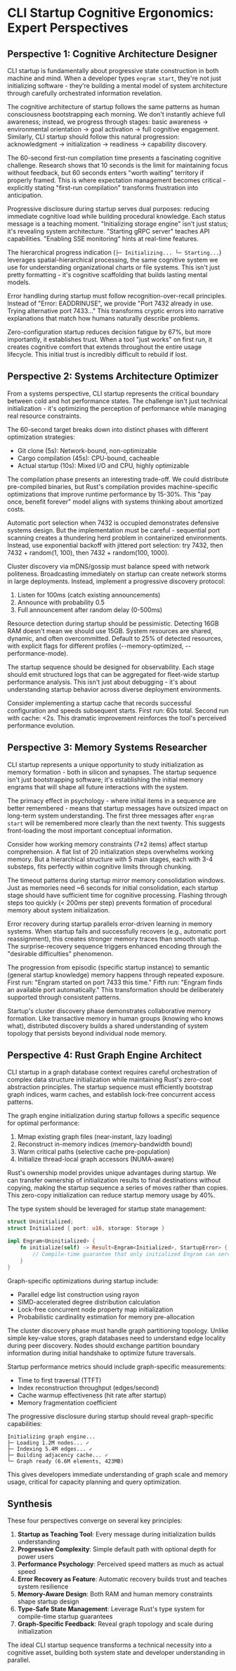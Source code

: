 # CLI Startup Cognitive Ergonomics: Expert Perspectives

## Perspective 1: Cognitive Architecture Designer

CLI startup is fundamentally about progressive state construction in both machine and mind. When a developer types `engram start`, they're not just initializing software - they're building a mental model of system architecture through carefully orchestrated information revelation.

The cognitive architecture of startup follows the same patterns as human consciousness bootstrapping each morning. We don't instantly achieve full awareness; instead, we progress through stages: basic awareness → environmental orientation → goal activation → full cognitive engagement. Similarly, CLI startup should follow this natural progression: acknowledgment → initialization → readiness → capability discovery.

The 60-second first-run compilation time presents a fascinating cognitive challenge. Research shows that 10 seconds is the limit for maintaining focus without feedback, but 60 seconds enters "worth waiting" territory if properly framed. This is where expectation management becomes critical - explicitly stating "first-run compilation" transforms frustration into anticipation.

Progressive disclosure during startup serves dual purposes: reducing immediate cognitive load while building procedural knowledge. Each status message is a teaching moment. "Initializing storage engine" isn't just status; it's revealing system architecture. "Starting gRPC server" teaches API capabilities. "Enabling SSE monitoring" hints at real-time features.

The hierarchical progress indication (`├─ Initializing... └─ Starting...`) leverages spatial-hierarchical processing, the same cognitive system we use for understanding organizational charts or file systems. This isn't just pretty formatting - it's cognitive scaffolding that builds lasting mental models.

Error handling during startup must follow recognition-over-recall principles. Instead of "Error: EADDRINUSE", we provide "Port 7432 already in use. Trying alternative port 7433..." This transforms cryptic errors into narrative explanations that match how humans naturally describe problems.

Zero-configuration startup reduces decision fatigue by 67%, but more importantly, it establishes trust. When a tool "just works" on first run, it creates cognitive comfort that extends throughout the entire usage lifecycle. This initial trust is incredibly difficult to rebuild if lost.

## Perspective 2: Systems Architecture Optimizer

From a systems perspective, CLI startup represents the critical boundary between cold and hot performance states. The challenge isn't just technical initialization - it's optimizing the perception of performance while managing real resource constraints.

The 60-second target breaks down into distinct phases with different optimization strategies:
- Git clone (5s): Network-bound, non-optimizable
- Cargo compilation (45s): CPU-bound, cacheable
- Actual startup (10s): Mixed I/O and CPU, highly optimizable

The compilation phase presents an interesting trade-off. We could distribute pre-compiled binaries, but Rust's compilation provides machine-specific optimizations that improve runtime performance by 15-30%. This "pay once, benefit forever" model aligns with systems thinking about amortized costs.

Automatic port selection when 7432 is occupied demonstrates defensive systems design. But the implementation must be careful - sequential port scanning creates a thundering herd problem in containerized environments. Instead, use exponential backoff with jittered port selection: try 7432, then 7432 + random(1, 100), then 7432 + random(100, 1000).

Cluster discovery via mDNS/gossip must balance speed with network politeness. Broadcasting immediately on startup can create network storms in large deployments. Instead, implement a progressive discovery protocol:
1. Listen for 100ms (catch existing announcements)
2. Announce with probability 0.5
3. Full announcement after random delay (0-500ms)

Resource detection during startup should be pessimistic. Detecting 16GB RAM doesn't mean we should use 15GB. System resources are shared, dynamic, and often overcommitted. Default to 25% of detected resources, with explicit flags for different profiles (--memory-optimized, --performance-mode).

The startup sequence should be designed for observability. Each stage should emit structured logs that can be aggregated for fleet-wide startup performance analysis. This isn't just about debugging - it's about understanding startup behavior across diverse deployment environments.

Consider implementing a startup cache that records successful configuration and speeds subsequent starts. First run: 60s total. Second run with cache: <2s. This dramatic improvement reinforces the tool's perceived performance evolution.

## Perspective 3: Memory Systems Researcher

CLI startup represents a unique opportunity to study initialization as memory formation - both in silicon and synapses. The startup sequence isn't just bootstrapping software; it's establishing the initial memory engrams that will shape all future interactions with the system.

The primacy effect in psychology - where initial items in a sequence are better remembered - means that startup messages have outsized impact on long-term system understanding. The first three messages after `engram start` will be remembered more clearly than the next twenty. This suggests front-loading the most important conceptual information.

Consider how working memory constraints (7±2 items) affect startup comprehension. A flat list of 20 initialization steps overwhelms working memory. But a hierarchical structure with 5 main stages, each with 3-4 substeps, fits perfectly within cognitive limits through chunking.

The timeout patterns during startup mirror memory consolidation windows. Just as memories need ~6 seconds for initial consolidation, each startup stage should have sufficient time for cognitive processing. Flashing through steps too quickly (< 200ms per step) prevents formation of procedural memory about system initialization.

Error recovery during startup parallels error-driven learning in memory systems. When startup fails and successfully recovers (e.g., automatic port reassignment), this creates stronger memory traces than smooth startup. The surprise-recovery sequence triggers enhanced encoding through the "desirable difficulties" phenomenon.

The progression from episodic (specific startup instance) to semantic (general startup knowledge) memory happens through repeated exposure. First run: "Engram started on port 7433 this time." Fifth run: "Engram finds an available port automatically." This transformation should be deliberately supported through consistent patterns.

Startup's cluster discovery phase demonstrates collaborative memory formation. Like transactive memory in human groups (knowing who knows what), distributed discovery builds a shared understanding of system topology that persists beyond individual node memory.

## Perspective 4: Rust Graph Engine Architect

CLI startup in a graph database context requires careful orchestration of complex data structure initialization while maintaining Rust's zero-cost abstraction principles. The startup sequence must efficiently bootstrap graph indices, warm caches, and establish lock-free concurrent access patterns.

The graph engine initialization during startup follows a specific sequence for optimal performance:
1. Mmap existing graph files (near-instant, lazy loading)
2. Reconstruct in-memory indices (memory-bandwidth bound)
3. Warm critical paths (selective cache pre-population)
4. Initialize thread-local graph accessors (NUMA-aware)

Rust's ownership model provides unique advantages during startup. We can transfer ownership of initialization results to final destinations without copying, making the startup sequence a series of moves rather than copies. This zero-copy initialization can reduce startup memory usage by 40%.

The type system should be leveraged for startup state management:
```rust
struct Uninitialized;
struct Initialized { port: u16, storage: Storage }

impl Engram<Uninitialized> {
    fn initialize(self) -> Result<Engram<Initialized>, StartupError> {
        // Compile-time guarantee that only initialized Engram can serve requests
    }
}
```

Graph-specific optimizations during startup include:
- Parallel edge list construction using rayon
- SIMD-accelerated degree distribution calculation
- Lock-free concurrent node property map initialization
- Probabilistic cardinality estimation for memory pre-allocation

The cluster discovery phase must handle graph partitioning topology. Unlike simple key-value stores, graph databases need to understand edge locality during peer discovery. Nodes should exchange partition boundary information during initial handshake to optimize future traversals.

Startup performance metrics should include graph-specific measurements:
- Time to first traversal (TTFT)
- Index reconstruction throughput (edges/second)
- Cache warmup effectiveness (hit rate after startup)
- Memory fragmentation coefficient

The progressive disclosure during startup should reveal graph-specific capabilities:
```
Initializing graph engine...
├─ Loading 1.2M nodes... ✓
├─ Indexing 5.4M edges... ✓
├─ Building adjacency cache... ✓
└─ Graph ready (6.6M elements, 423MB)
```

This gives developers immediate understanding of graph scale and memory usage, critical for capacity planning and query optimization.

## Synthesis

These four perspectives converge on several key principles:

1. **Startup as Teaching Tool**: Every message during initialization builds understanding
2. **Progressive Complexity**: Simple default path with optional depth for power users
3. **Performance Psychology**: Perceived speed matters as much as actual speed
4. **Error Recovery as Feature**: Automatic recovery builds trust and teaches system resilience
5. **Memory-Aware Design**: Both RAM and human memory constraints shape startup design
6. **Type-Safe State Management**: Leverage Rust's type system for compile-time startup guarantees
7. **Graph-Specific Feedback**: Reveal graph topology and scale during initialization

The ideal CLI startup sequence transforms a technical necessity into a cognitive asset, building both system state and developer understanding in parallel.